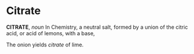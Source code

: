 # Citrate

**CITRATE**, _noun_ In Chemistry, a neutral salt, formed by a union of the citric acid, or acid of lemons, with a base,

The onion yields _citrate_ of lime.